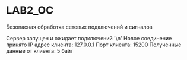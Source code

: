 # LAB2_OC
Безопасная обработка сетевых подключений и сигналов

>>
Сервер запущен и ожидает подключений '\n'
Новое соединение принято
IP адрес клиента: 127.0.0.1
Порт клиента: 15200
Полученные данные от клиента: 5 байт
